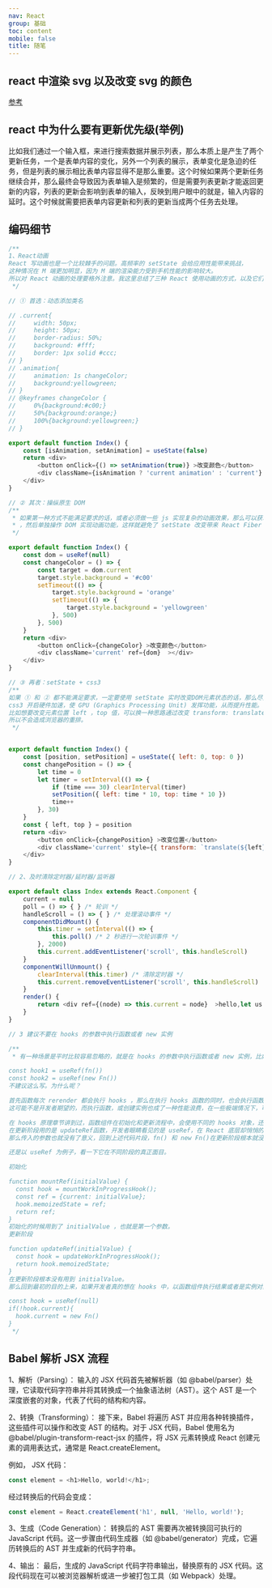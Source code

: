 ```yaml
---
nav: React
group: 基础
toc: content
mobile: false
title: 随笔
---
```


## react 中渲染 svg 以及改变 svg 的颜色

<a target="_blank" href="https://github.com/tanem/react-svg">参考</a>

## react 中为什么要有更新优先级(举例)

比如我们通过一个输入框，来进行搜索数据并展示列表，那么本质上是产生了两个更新任务，一个是表单内容的变化，另外一个列表的展示，表单变化是急迫的任务，但是列表的展示相比表单内容显得不是那么重要。这个时候如果两个更新任务继续合并，那么最终会导致因为表单输入是频繁的，但是需要列表更新才能返回更新的内容，列表的更新会影响到表单的输入，反映到用户眼中的就是，输入内容的延时。这个时候就需要把表单内容更新和列表的更新当成两个任务去处理。

## 编码细节

```js
/**
1、React动画
React 写动画也是一个比较棘手的问题。高频率的 setState 会给应用性能带来挑战，
这种情况在 M 端更加明显，因为 M 端的渲染能力受到手机性能的影响较大。
所以对 React 动画的处理要格外注意。我这里总结了三种 React 使用动画的方式，以及它们的权重。
 */

// ① 首选：动态添加类名

// .current{
//     width: 50px;
//     height: 50px;
//     border-radius: 50%;
//     background: #fff;
//     border: 1px solid #ccc;
// }
// .animation{
//     animation: 1s changeColor;
//     background:yellowgreen;
// }
// @keyframes changeColor {
//     0%{background:#c00;}
//     50%{background:orange;}
//     100%{background:yellowgreen;}
// }

export default function Index() {
    const [isAnimation, setAnimation] = useState(false)
    return <div>
        <button onClick={() => setAnimation(true)} >改变颜色</button>
        <div className={isAnimation ? 'current animation' : 'current'} ></div>
    </div>
}

// ② 其次：操纵原生 DOM
/**
 * 如果第一种方式不能满足要求的话，或者必须做一些 js 实现复杂的动画效果，那么可以获取原生 DOM
 * ，然后单独操作 DOM 实现动画功能，这样就避免了 setState 改变带来 React Fiber 深度调和渲染的影响。
 */

export default function Index() {
    const dom = useRef(null)
    const changeColor = () => {
        const target = dom.current
        target.style.background = '#c00'
        setTimeout(() => {
            target.style.background = 'orange'
            setTimeout(() => {
                target.style.background = 'yellowgreen'
            }, 500)
        }, 500)
    }
    return <div>
        <button onClick={changeColor} >改变颜色</button>
        <div className='current' ref={dom}  ></div>
    </div>
}

// ③ 再者：setState + css3
/**
如果 ① 和 ② 都不能满足要求，一定要使用 setState 实时改变DOM元素状态的话，那么尽量采用 css3 ，
css3 开启硬件加速，使 GPU (Graphics Processing Unit) 发挥功能，从而提升性能。
比如想要改变元素位置 left ，top 值，可以换一种思路通过改变 transform: translate，transform 是由 GPU 直接控制渲染的，
所以不会造成浏览器的重排。
 */


export default function Index() {
    const [position, setPosition] = useState({ left: 0, top: 0 })
    const changePosition = () => {
        let time = 0
        let timer = setInterval(() => {
            if (time === 30) clearInterval(timer)
            setPosition({ left: time * 10, top: time * 10 })
            time++
        }, 30)
    }
    const { left, top } = position
    return <div>
        <button onClick={changePosition} >改变位置</button>
        <div className='current' style={{ transform: `translate(${left}px,${top}px )` }}  ></div>
    </div>
}

// 2、及时清除定时器/延时器/监听器

export default class Index extends React.Component {
    current = null
    poll = () => { } /* 轮训 */
    handleScroll = () => { } /* 处理滚动事件 */
    componentDidMount() {
        this.timer = setInterval(() => {
            this.poll() /* 2 秒进行一次轮训事件 */
        }, 2000)
        this.current.addEventListener('scroll', this.handleScroll)
    }
    componentWillUnmount() {
        clearInterval(this.timer) /* 清除定时器 */
        this.current.removeEventListener('scroll', this.handleScroll)
    }
    render() {
        return <div ref={(node) => this.current = node}  >hello,let us learn React!</div>
    }
}

// 3 建议不要在 hooks 的参数中执行函数或者 new 实例

/**
 * 有一种场景是平时比较容易忽略的，就是在 hooks 的参数中执行函数或者 new 实例，比如如下这样：

const hook1 = useRef(fn())
const hook2 = useRef(new Fn())
不建议这么写。为什么呢？

首先函数每次 rerender 都会执行 hooks ，那么在执行 hooks 函数的同时，也会执行函数的参数，比如上面的代码片段中的 fn() 和 new Fn()，也就是每一次 rerender 都会执行 fn 或者是 new 一个实例。
这可能不是开发者期望的，而执行函数，或创建实例也成了一种性能浪费，在一些极端情况下，可能会造成内存泄漏，比如在创建新的 dom 元素，但是没有进行有效的回收。

在 hooks 原理章节讲到过，函数组件在初始化和更新流程中，会使用不同的 hooks 对象，还是以 useRef 为例子，在初始化阶段用的是 mountRef函数，
在更新阶段用的是 updateRef函数，开发者眼睛看见的是 useRef，在 React 底层却悄悄的替换成了不同的函数。 更重要的是大部分的 hooks 参数都作为初始化的参数，在更新阶段压根没有用到，
那么传入的参数也就没有了意义，回到上述代码片段，fn() 和 new Fn()在更新阶段根本就没有被 useRef接收， 无辜的成了流浪者。

还是以 useRef 为例子，看一下它在不同阶段的真正面目。

初始化

function mountRef(initialValue) {
  const hook = mountWorkInProgressHook();
  const ref = {current: initialValue};
  hook.memoizedState = ref;
  return ref;
}
初始化的时候用到了 initialValue ，也就是第一个参数。
更新阶段

function updateRef(initialValue) {
  const hook = updateWorkInProgressHook();
  return hook.memoizedState;
}
在更新阶段根本没有用到 initialValue。
那么回到最初的目的上来，如果开发者真的想在 hooks 中，以函数组件执行结果或者是实例对象作为参数的话，那么应该怎么处理呢。这个很简单。比如：

const hook = useRef(null)
if(!hook.current){
  hook.current = new Fn()
}
 */
```

## Babel 解析 JSX 流程

1、解析（Parsing）：
输入的 JSX 代码首先被解析器（如 @babel/parser）处理，它读取代码字符串并将其转换成一个抽象语法树（AST）。这个 AST 是一个深度嵌套的对象，代表了代码的结构和内容。

2、转换（Transforming）：
接下来，Babel 将遍历 AST 并应用各种转换插件，这些插件可以操作和改变 AST 的结构。对于 JSX 代码，Babel 使用名为 @babel/plugin-transform-react-jsx 的插件，将 JSX 元素转换成 React 创建元素的调用表达式，通常是 React.createElement。

例如， JSX 代码：

```js
const element = <h1>Hello, world!</h1>;
```

经过转换后的代码会变成：

```js
const element = React.createElement('h1', null, 'Hello, world!');
```

3、生成（Code Generation）：
转换后的 AST 需要再次被转换回可执行的 JavaScript 代码。这一步骤由代码生成器（如 @babel/generator）完成，它遍历转换后的 AST 并生成新的代码字符串。

4、输出：
最后，生成的 JavaScript 代码字符串输出，替换原有的 JSX 代码。这段代码现在可以被浏览器解析或进一步被打包工具（如 Webpack）处理。
